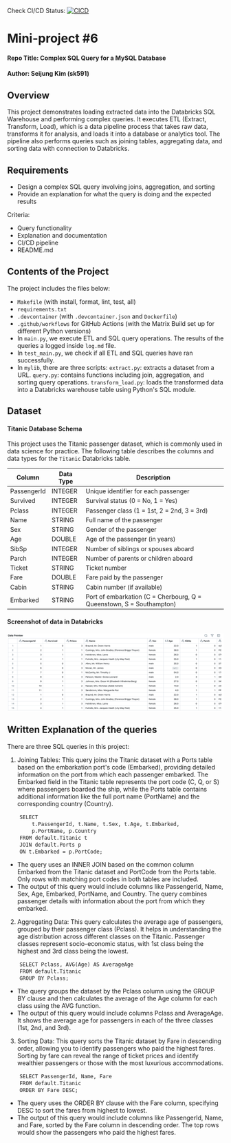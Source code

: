 Check CI/CD Status: [![CICD](https://github.com/nogibjj/kim_seijung_project6_mysql/actions/workflows/cicd.yml/badge.svg)](https://github.com/nogibjj/kim_seijung_project6_mysql/actions/workflows/cicd.yml)

# Mini-project #6
#### Repo Title: Complex SQL Query for a MySQL Database
#### Author: Seijung Kim (sk591)

## Overview
This project demonstrates loading extracted data into the Databricks SQL Warehouse and performing complex queries. It executes ETL (Extract, Transform, Load), which is a data pipeline process that takes raw data, transforms it for analysis, and loads it into a database or analytics tool. The pipeline also performs queries such as joining tables, aggregating data, and sorting data with connection to Databricks.

## Requirements
* Design a complex SQL query involving joins, aggregation, and sorting
* Provide an explanation for what the query is doing and the expected results

Criteria: 
* Query functionality
* Explanation and documentation
* CI/CD pipeline 
* README.md

## Contents of the Project
The project includes the files below:

* `Makefile` (with install, format, lint, test, all)
* `requirements.txt`
* `.devcontainer` (with `.devcontainer.json` and `Dockerfile`)
* `.github/workflows` for GitHub Actions (with the Matrix Build set up for different Python versions)
* In `main.py`, we execute ETL and SQL query operations. The results of the queries a logged inside `log.md` file.
* In `test_main.py`, we check if all ETL and SQL queries have ran successfully.
* In `mylib`, there are three scripts:
`extract.py`: extracts a dataset from a URL.
`query.py`: contains functions including join, aggregation, and sorting query operations.
`transform_load.py`: loads the transformed data into a Databricks warehouse table using Python's SQL module.

## Dataset
#### Titanic Database Schema

This project uses the Titanic passenger dataset, which is commonly used in data science for practice. The following table describes the columns and data types for the `Titanic` Databricks table.

| Column       | Data Type | Description                                                        |
|--------------|------------|--------------------------------------------------------------------|
| PassengerId  | INTEGER    | Unique identifier for each passenger                              |
| Survived     | INTEGER    | Survival status (0 = No, 1 = Yes)                                 |
| Pclass       | INTEGER    | Passenger class (1 = 1st, 2 = 2nd, 3 = 3rd)                       |
| Name         | STRING     | Full name of the passenger                                        |
| Sex          | STRING     | Gender of the passenger                                           |
| Age          | DOUBLE     | Age of the passenger (in years)                                   |
| SibSp        | INTEGER    | Number of siblings or spouses aboard                              |
| Parch        | INTEGER    | Number of parents or children aboard                              |
| Ticket       | STRING     | Ticket number                                                     |
| Fare         | DOUBLE     | Fare paid by the passenger                                        |
| Cabin        | STRING     | Cabin number (if available)                                       |
| Embarked     | STRING     | Port of embarkation (C = Cherbourg, Q = Queenstown, S = Southampton) |

#### Screenshot of data in Databricks
![Databricks Screenshot](databricks_preview.png)

## Written Explanation of the queries

There are three SQL queries in this project:

1. Joining Tables: This query joins the Titanic dataset with a Ports table based on the embarkation port's code (Embarked), providing detailed information on the port from which each passenger embarked. The Embarked field in the Titanic table represents the port code (C, Q, or S) where passengers boarded the ship, while the Ports table contains additional information like the full port name (PortName) and the corresponding country (Country). 
```
    SELECT 
        t.PassengerId, t.Name, t.Sex, t.Age, t.Embarked, 
        p.PortName, p.Country
    FROM default.Titanic t
    JOIN default.Ports p 
    ON t.Embarked = p.PortCode;
```
* The query uses an INNER JOIN based on the common column Embarked from the Titanic dataset and PortCode from the Ports table. Only rows with matching port codes in both tables are included.
* The output of this query would include columns like PassengerId, Name, Sex, Age, Embarked, PortName, and Country. The query combines passenger details with information about the port from which they embarked.

2. Aggregating Data: This query calculates the average age of passengers, grouped by their passenger class (Pclass). It helps in understanding the age distribution across different classes on the Titanic. Passenger classes represent socio-economic status, with 1st class being the highest and 3rd class being the lowest.
```
    SELECT Pclass, AVG(Age) AS AverageAge
    FROM default.Titanic
    GROUP BY Pclass;
```
* The query groups the dataset by the Pclass column using the GROUP BY clause and then calculates the average of the Age column for each class using the AVG function.
* The output of this query would include columns Pclass and AverageAge. It shows the average age for passengers in each of the three classes (1st, 2nd, and 3rd).

3. Sorting Data: This query sorts the Titanic dataset by Fare in descending order, allowing you to identify passengers who paid the highest fares. Sorting by fare can reveal the range of ticket prices and identify wealthier passengers or those with the most luxurious accommodations.
```
    SELECT PassengerId, Name, Fare
    FROM default.Titanic
    ORDER BY Fare DESC;
```
* The query uses the ORDER BY clause with the Fare column, specifying DESC to sort the fares from highest to lowest.
* The output of this query would include columns like PassengerId, Name, and Fare, sorted by the Fare column in descending order. The top rows would show the passengers who paid the highest fares.

